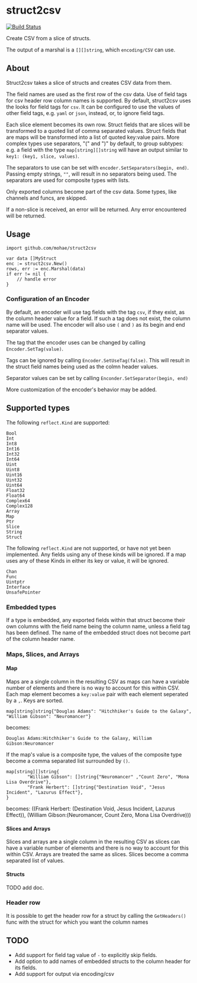 # struct2csv
[![Build Status](https://travis-ci.org/mohae/struct2csv.png)](https://travis-ci.org/mohae/struct2csv)

Create CSV from a slice of structs.

The output of a marshal is a `[][]string`, which `encoding/CSV` can use.

## About
Struct2csv takes a slice of structs and creates CSV data from them.  

The field names are used as the first row of the csv data.  Use of field tags for csv header row column names is supported.  By default, struct2csv uses the looks for field tags for `csv`.  It can be configured to use the values of other field tags, e.g. `yaml` or `json`, instead, or, to ignore field tags.  

Each slice element becomes its own row.  Struct fields that are slices will be transformed to a quoted list of comma separated values.  Struct fields that are maps will be transformed into a list of quoted key:value pairs.  More complex types use separators, "(" and ")" by default, to group subtypes: e.g. a field with the type `map[string][]string` will have an output similar to `key1: (key1, slice, values)`.  

The separators to use can be set with `encoder.SetSeparators(begin, end)`. Passing empty strings, `""`, will result in no separators being used.  The separators are used for composite types with lists.

Only exported columns become part of the csv data.  Some types, like channels and funcs, are skipped.

If a non-slice is received, an error will be returned.  Any error encountered will be returned.

## Usage

    import github.com/mohae/struct2csv

    var data []MyStruct
    enc := struct2csv.New()
    rows, err := enc.Marshal(data)
    if err != nil {
        // handle error
    }

### Configuration of an Encoder
By default, an encoder will use tag fields with the tag `csv`, if they exist, as the column header value for a field. If such a tag does not exist, the column name will be used.  The encoder will also use `(` and `)` as its begin and end separator values.

The tag that the encoder uses can be changed by calling `Encoder.SetTag(value)`.

Tags can be ignored by calling `Encoder.SetUseTag(false)`.  This will result in the struct field names being used as the colmn header values.

Separator values can be set by calling `Enconder.SetSeparator(begin, end)`

More customization of the encoder's behavior may be added.

## Supported types
The following `reflect.Kind` are supported:  
```
Bool
Int
Int8
Int16
Int32
Int64
Uint
Uint8
Uint16
Uint32
Uint64
Float32
Float64
Complex64
Complex128
Array
Map
Ptr
Slice
String
Struct
```

The following `reflect.Kind` are not supported, or have not yet been implemented.  Any fields using any of these kinds will be ignored. If a map uses any of these Kinds in either its key or value, it will be ignored.
```
Chan
Func
Uintptr
Interface
UnsafePointer
```

### Embedded types
If a type is embedded, any exported fields within that struct become their own columns with the field name being the column name, unless a field tag has been defined.  The name of the embedded struct does not become part of the column header name.

### Maps, Slices, and Arrays
#### Map
Maps are a single column in the resulting CSV as maps can have a variable number of elements and there is no way to account for this within CSV.  Each map element becomes a `key:value` pair with each element seperated by a `,`.  Keys are sorted.  

    map[string]string{"Douglas Adams": "Hitchhiker's Guide to the Galaxy", "William Gibson": "Neuromancer"}

becomes:

    Douglas Adams:Hitchhiker's Guide to the Galaxy, William Gibson:Neuromancer

If the map's value is a composite type, the values of the composite type become a comma separated list surrounded by `()`.

    map[string][]string{
            "William Gibson": []string{"Neuromancer" ,"Count Zero", "Mona Lisa Overdrive"},
            "Frank Herbert": []string{"Destination Void", "Jesus Incident", "Lazurus Effect"},
    }

becomes:
    ((Frank Herbert: (Destination Void, Jesus Incident, Lazurus Effect)),
    (William Gibson:(Neuromancer, Count Zero, Mona Lisa Overdrive)))

#### Slices and Arrays
Slices and arrays are a single column in the resulting CSV as slices can have a variable number of elements and there is no way to account for this within CSV.  Arrays are treated the same as slices.  Slices become a comma separated list of values.

#### Structs
TODO add doc.

### Header row
It is possible to get the header row for a struct by calling the `GetHeaders()` func with the struct for which you want the column names

## TODO

* Add support for field tag value of `-` to explicitly skip fields.
* Add option to add names of embedded structs to the column header for its fields.
* Add support for output via encoding/csv
